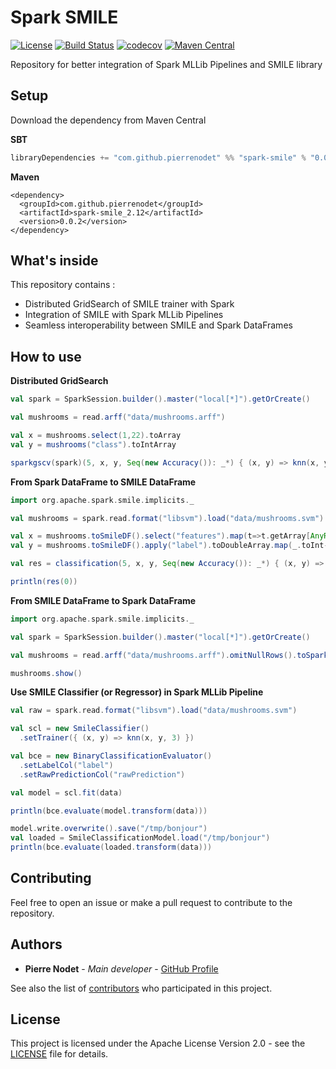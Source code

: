 # Spark SMILE
[![License](https://img.shields.io/badge/license-Apache--2.0-blue.svg)](https://github.com/pierrenodet/spark-smile/blob/master/LICENSE)
[![Build Status](https://travis-ci.com/pierrenodet/spark-smile.svg?branch=master)](https://travis-ci.com/pierrenodet/spark-smile)
[![codecov](https://codecov.io/gh/pierrenodet/spark-smile/branch/master/graph/badge.svg)](https://codecov.io/gh/pierrenodet/spark-smile)
[![Maven Central](https://img.shields.io/maven-central/v/com.github.pierrenodet/spark-smile_2.12.svg?label=maven-central&colorB=blue)](https://search.maven.org/search?q=g:%22com.github.pierrenodet%22%20AND%20a:%22spark-smile_2.12%22)

Repository for better integration of Spark MLLib Pipelines and SMILE
library

## Setup

Download the dependency from Maven Central

**SBT**

```scala
libraryDependencies += "com.github.pierrenodet" %% "spark-smile" % "0.0.2"
```

**Maven**

```maven-pom
<dependency>
  <groupId>com.github.pierrenodet</groupId>
  <artifactId>spark-smile_2.12</artifactId>
  <version>0.0.2</version>
</dependency>
```

## What's inside

This repository contains :

*  Distributed GridSearch of SMILE trainer with Spark
*  Integration of SMILE with Spark MLLib Pipelines
*  Seamless interoperability between SMILE and Spark DataFrames

## How to use

**Distributed GridSearch**

```scala
val spark = SparkSession.builder().master("local[*]").getOrCreate()

val mushrooms = read.arff("data/mushrooms.arff")

val x = mushrooms.select(1,22).toArray
val y = mushrooms("class").toIntArray

sparkgscv(spark)(5, x, y, Seq(new Accuracy()): _*) { (x, y) => knn(x, y, 3) }
```

**From Spark DataFrame to SMILE DataFrame**

```scala
import org.apache.spark.smile.implicits._

val mushrooms = spark.read.format("libsvm").load("data/mushrooms.svm")

val x = mushrooms.toSmileDF().select("features").map(t=>t.getArray[AnyRef](0).map(_.asInstanceOf[Double])).toArray
val y = mushrooms.toSmileDF().apply("label").toDoubleArray.map(_.toInt-1)

val res = classification(5, x, y, Seq(new Accuracy()): _*) { (x, y) => knn(x, y, 3) }

println(res(0))
```

**From SMILE DataFrame to Spark DataFrame**

```scala
import org.apache.spark.smile.implicits._

val spark = SparkSession.builder().master("local[*]").getOrCreate()

val mushrooms = read.arff("data/mushrooms.arff").omitNullRows().toSparkDF(spark)

mushrooms.show()
```

**Use SMILE Classifier (or Regressor) in Spark MLLib Pipeline**

```scala
val raw = spark.read.format("libsvm").load("data/mushrooms.svm")

val scl = new SmileClassifier()
  .setTrainer({ (x, y) => knn(x, y, 3) })

val bce = new BinaryClassificationEvaluator()
  .setLabelCol("label")
  .setRawPredictionCol("rawPrediction")

val model = scl.fit(data)

println(bce.evaluate(model.transform(data)))

model.write.overwrite().save("/tmp/bonjour")
val loaded = SmileClassificationModel.load("/tmp/bonjour")
println(bce.evaluate(loaded.transform(data)))
```

## Contributing

Feel free to open an issue or make a pull request to contribute to the repository.

## Authors

* **Pierre Nodet** - *Main developer* - [GitHub Profile](https://github.com/pierrenodet)

See also the list of
[contributors](https://github.com/pierrenodet/spark-smile/graphs/contributors)
who participated in this project.

## License

This project is licensed under the Apache License Version 2.0 - see the [LICENSE](LICENSE) file for details.
